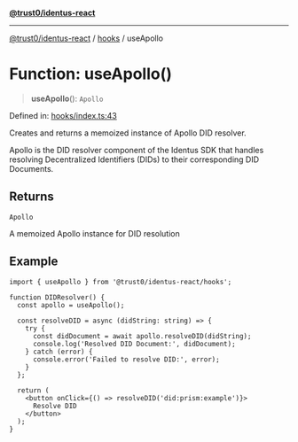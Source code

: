 [**@trust0/identus-react**](../../README.md)

***

[@trust0/identus-react](../../README.md) / [hooks](../README.md) / useApollo

# Function: useApollo()

> **useApollo**(): `Apollo`

Defined in: [hooks/index.ts:43](https://github.com/trust0-project/identus/blob/9e2680f676c28426e63b93fe6cc608f8725c8297/packages/identus-react/src/hooks/index.ts#L43)

Creates and returns a memoized instance of Apollo DID resolver.

Apollo is the DID resolver component of the Identus SDK that handles resolving
Decentralized Identifiers (DIDs) to their corresponding DID Documents.

## Returns

`Apollo`

A memoized Apollo instance for DID resolution

## Example

```tsx
import { useApollo } from '@trust0/identus-react/hooks';

function DIDResolver() {
  const apollo = useApollo();
  
  const resolveDID = async (didString: string) => {
    try {
      const didDocument = await apollo.resolveDID(didString);
      console.log('Resolved DID Document:', didDocument);
    } catch (error) {
      console.error('Failed to resolve DID:', error);
    }
  };
  
  return (
    <button onClick={() => resolveDID('did:prism:example')}>
      Resolve DID
    </button>
  );
}
```
